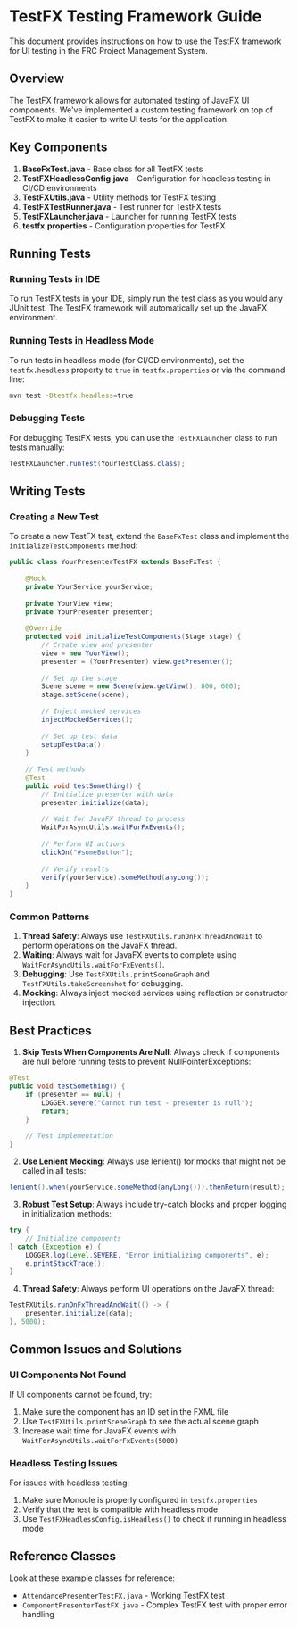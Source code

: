 # TestFX Testing Framework Guide

This document provides instructions on how to use the TestFX framework for UI testing in the FRC Project Management System.

## Overview

The TestFX framework allows for automated testing of JavaFX UI components. We've implemented a custom testing framework on top of TestFX to make it easier to write UI tests for the application.

## Key Components

1. **BaseFxTest.java** - Base class for all TestFX tests
2. **TestFXHeadlessConfig.java** - Configuration for headless testing in CI/CD environments
3. **TestFXUtils.java** - Utility methods for TestFX testing
4. **TestFXTestRunner.java** - Test runner for TestFX tests
5. **TestFXLauncher.java** - Launcher for running TestFX tests
6. **testfx.properties** - Configuration properties for TestFX

## Running Tests

### Running Tests in IDE

To run TestFX tests in your IDE, simply run the test class as you would any JUnit test. The TestFX framework will automatically set up the JavaFX environment.

### Running Tests in Headless Mode

To run tests in headless mode (for CI/CD environments), set the `testfx.headless` property to `true` in `testfx.properties` or via the command line:

```bash
mvn test -Dtestfx.headless=true
```

### Debugging Tests

For debugging TestFX tests, you can use the `TestFXLauncher` class to run tests manually:

```java
TestFXLauncher.runTest(YourTestClass.class);
```

## Writing Tests

### Creating a New Test

To create a new TestFX test, extend the `BaseFxTest` class and implement the `initializeTestComponents` method:

```java
public class YourPresenterTestFX extends BaseFxTest {
    
    @Mock
    private YourService yourService;
    
    private YourView view;
    private YourPresenter presenter;
    
    @Override
    protected void initializeTestComponents(Stage stage) {
        // Create view and presenter
        view = new YourView();
        presenter = (YourPresenter) view.getPresenter();
        
        // Set up the stage
        Scene scene = new Scene(view.getView(), 800, 600);
        stage.setScene(scene);
        
        // Inject mocked services
        injectMockedServices();
        
        // Set up test data
        setupTestData();
    }
    
    // Test methods
    @Test
    public void testSomething() {
        // Initialize presenter with data
        presenter.initialize(data);
        
        // Wait for JavaFX thread to process
        WaitForAsyncUtils.waitForFxEvents();
        
        // Perform UI actions
        clickOn("#someButton");
        
        // Verify results
        verify(yourService).someMethod(anyLong());
    }
}
```

### Common Patterns

1. **Thread Safety**: Always use `TestFXUtils.runOnFxThreadAndWait` to perform operations on the JavaFX thread.
2. **Waiting**: Always wait for JavaFX events to complete using `WaitForAsyncUtils.waitForFxEvents()`.
3. **Debugging**: Use `TestFXUtils.printSceneGraph` and `TestFXUtils.takeScreenshot` for debugging.
4. **Mocking**: Always inject mocked services using reflection or constructor injection.

## Best Practices

1. **Skip Tests When Components Are Null**: Always check if components are null before running tests to prevent NullPointerExceptions:

```java
@Test
public void testSomething() {
    if (presenter == null) {
        LOGGER.severe("Cannot run test - presenter is null");
        return;
    }
    
    // Test implementation
}
```

2. **Use Lenient Mocking**: Always use lenient() for mocks that might not be called in all tests:

```java
lenient().when(yourService.someMethod(anyLong())).thenReturn(result);
```

3. **Robust Test Setup**: Always include try-catch blocks and proper logging in initialization methods:

```java
try {
    // Initialize components
} catch (Exception e) {
    LOGGER.log(Level.SEVERE, "Error initializing components", e);
    e.printStackTrace();
}
```

4. **Thread Safety**: Always perform UI operations on the JavaFX thread:

```java
TestFXUtils.runOnFxThreadAndWait(() -> {
    presenter.initialize(data);
}, 5000);
```

## Common Issues and Solutions

### UI Components Not Found

If UI components cannot be found, try:

1. Make sure the component has an ID set in the FXML file
2. Use `TestFXUtils.printSceneGraph` to see the actual scene graph
3. Increase wait time for JavaFX events with `WaitForAsyncUtils.waitForFxEvents(5000)`

### Headless Testing Issues

For issues with headless testing:

1. Make sure Monocle is properly configured in `testfx.properties`
2. Verify that the test is compatible with headless mode
3. Use `TestFXHeadlessConfig.isHeadless()` to check if running in headless mode

## Reference Classes

Look at these example classes for reference:

- `AttendancePresenterTestFX.java` - Working TestFX test
- `ComponentPresenterTestFX.java` - Complex TestFX test with proper error handling